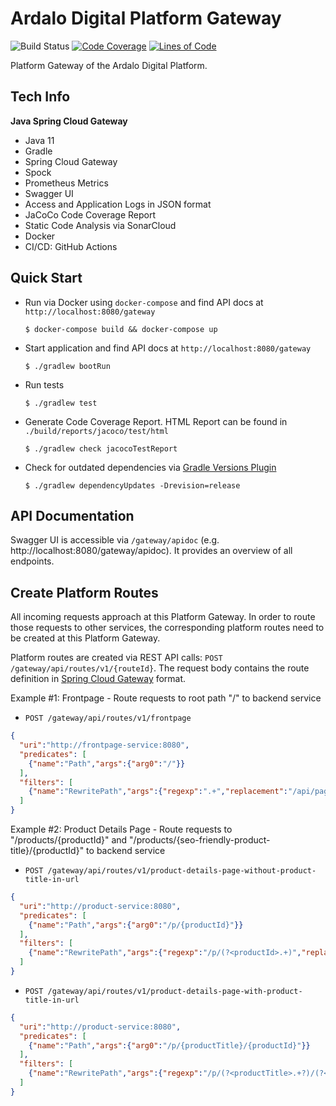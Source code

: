 # Ardalo Digital Platform Gateway
![Build Status](https://github.com/ardalo/platform-gateway/workflows/Build/badge.svg)
[![Code Coverage](https://sonarcloud.io/api/project_badges/measure?project=ardalo_platform-gateway&metric=coverage)](https://sonarcloud.io/dashboard?id=ardalo_platform-gateway)
[![Lines of Code](https://sonarcloud.io/api/project_badges/measure?project=ardalo_platform-gateway&metric=ncloc)](https://sonarcloud.io/dashboard?id=ardalo_platform-gateway)

Platform Gateway of the Ardalo Digital Platform.

## Tech Info
__Java Spring Cloud Gateway__
* Java 11
* Gradle
* Spring Cloud Gateway
* Spock
* Prometheus Metrics
* Swagger UI
* Access and Application Logs in JSON format
* JaCoCo Code Coverage Report
* Static Code Analysis via SonarCloud
* Docker
* CI/CD: GitHub Actions

## Quick Start
* Run via Docker using `docker-compose` and find API docs at `http://localhost:8080/gateway`
  ```console
  $ docker-compose build && docker-compose up
  ```
* Start application and find API docs at `http://localhost:8080/gateway`
  ```console
  $ ./gradlew bootRun
  ```
* Run tests
  ```console
  $ ./gradlew test
  ```
* Generate Code Coverage Report. HTML Report can be found in `./build/reports/jacoco/test/html`
  ```console
  $ ./gradlew check jacocoTestReport
  ```
* Check for outdated dependencies via [Gradle Versions Plugin](https://github.com/ben-manes/gradle-versions-plugin)
  ```console
  $ ./gradlew dependencyUpdates -Drevision=release
  ```

## API Documentation
Swagger UI is accessible via `/gateway/apidoc` (e.g. http://localhost:8080/gateway/apidoc).
It provides an overview of all endpoints.

## Create Platform Routes
All incoming requests approach at this Platform Gateway. In order to route those requests to other services, the
corresponding platform routes need to be created at this Platform Gateway.

Platform routes are created via REST API calls: `POST /gateway/api/routes/v1/{routeId}`. The request body contains the route
definition in [Spring Cloud Gateway](https://cloud.spring.io/spring-cloud-gateway/reference/html/#creating-and-deleting-a-particular-route)
format.

Example #1: Frontpage - Route requests to root path "/" to backend service
* `POST /gateway/api/routes/v1/frontpage`
```json
{
  "uri":"http://frontpage-service:8080",
  "predicates": [
    {"name":"Path","args":{"arg0":"/"}}
  ],
  "filters": [
    {"name":"RewritePath","args":{"regexp":".+","replacement":"/api/pages/frontpage"}}
  ]
}
```

Example #2: Product Details Page - Route requests to "/products/{productId}" and "/products/{seo-friendly-product-title}/{productId}" to backend service
* `POST /gateway/api/routes/v1/product-details-page-without-product-title-in-url`
```json
{
  "uri":"http://product-service:8080",
  "predicates": [
    {"name":"Path","args":{"arg0":"/p/{productId}"}}
  ],
  "filters": [
    {"name":"RewritePath","args":{"regexp":"/p/(?<productId>.+)","replacement":"/api/pages/product-details-page/${productId}"}}
  ]
}
```
* `POST /gateway/api/routes/v1/product-details-page-with-product-title-in-url`
```json
{
  "uri":"http://product-service:8080",
  "predicates": [
    {"name":"Path","args":{"arg0":"/p/{productTitle}/{productId}"}}
  ],
  "filters": [
    {"name":"RewritePath","args":{"regexp":"/p/(?<productTitle>.+?)/(?<productId>.+)","replacement":"/api/pages/product-details-page/${productId}"}}
  ]
}
```
